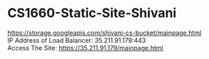# CS1660-Static-Site-Shivani
https://storage.googleapis.com/shivani-cs-bucket/mainpage.html <br>
IP Address of Load Balancer: 35.211.91.179:443 <br>
Access The Site: https://35.211.91.179/mainpage.html

